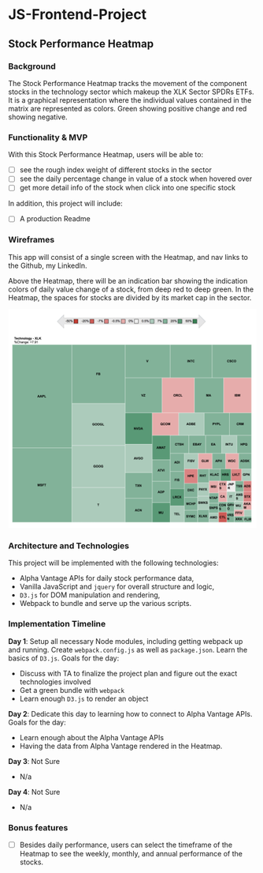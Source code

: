 # JS-Frontend-Project

## Stock Performance Heatmap

### Background

The Stock Performance Heatmap tracks the movement of the component stocks in the technology sector which makeup the XLK Sector SPDRs ETFs. It is a graphical representation where the individual values contained in the matrix are represented as colors. Green showing positive change and red showing negative.

### Functionality & MVP  

With this Stock Performance Heatmap, users will be able to:

- [ ] see the rough index weight of different stocks in the sector
- [ ] see the daily percentage change in value of a stock when hovered over
- [ ] get more detail info of the stock when click into one specific stock

In addition, this project will include:

- [ ] A production Readme

### Wireframes

This app will consist of a single screen with the Heatmap, and nav links to the Github, my LinkedIn.

Above the Heatmap, there will be an indication bar showing the indication colors of daily value change of a stock, from deep red to deep green.
In the Heatmap, the spaces for stocks are divided by its market cap in the sector.

![wireframes](https://github.com/klhang/JS-Frontend-Project/blob/master/images/WireFrame%20Screen%20Shot.png)

### Architecture and Technologies

This project will be implemented with the following technologies:

- Alpha Vantage APIs for daily stock performance data,
- Vanilla JavaScript and `jquery` for overall structure and logic,
- `D3.js` for DOM manipulation and rendering,
- Webpack to bundle and serve up the various scripts.

### Implementation Timeline

**Day 1**: Setup all necessary Node modules, including getting webpack up and running.  Create `webpack.config.js` as well as `package.json`.  Learn the basics of `D3.js`.  Goals for the day:

- Discuss with TA to finalize the project plan and figure out the exact technologies involved
- Get a green bundle with `webpack`
- Learn enough `D3.js` to render an object

**Day 2**: Dedicate this day to learning how to connect to Alpha Vantage APIs. Goals for the day:

- Learn enough about the Alpha Vantage APIs
- Having the data from Alpha Vantage rendered in the Heatmap.

**Day 3**: Not Sure

- N/a


**Day 4**: Not Sure

- N/a


### Bonus features
- [ ] Besides daily performance, users can select the timeframe of the Heatmap to see the weekly, monthly, and annual performance of the stocks.
